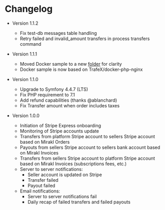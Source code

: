 # Changelog

- Version 1.1.2
    - Fix test-db messages table handling
    - Retry failed and invalid_amount transfers in process transfers command

- Version 1.1.1
    - Moved Docker sample to a new [folder](examples/docker) for clarity
    - Docker sample is now based on TrafeX/docker-php-nginx

- Version 1.1.0
    - Upgrade to Symfony 4.4.7 (LTS)
    - Fix PHP requirement to 7.1
    - Add refund capabilities (thanks @ablanchard)
    - Fix Transfer amount when order includes taxes

- Version 1.0.0
    - Initiation of Stripe Express onboarding
    - Monitoring of Stripe accounts update
    - Transfers from platform Stripe account to sellers Stripe account based on Mirakl Orders
    - Payouts from sellers Stripe account to sellers bank account based on Mirakl Invoices
    - Transfers from sellers Stripe account to platform Stripe account based on Mirakl Invoices (subscriptions fees, etc.)
    - Server to server notifications:
        - Seller account is updated on Stripe
        - Transfer failed
        - Payout failed
    - Email notifications:
        - Server to server notifications fail
        - Daily recap of failed transfers and failed payouts
